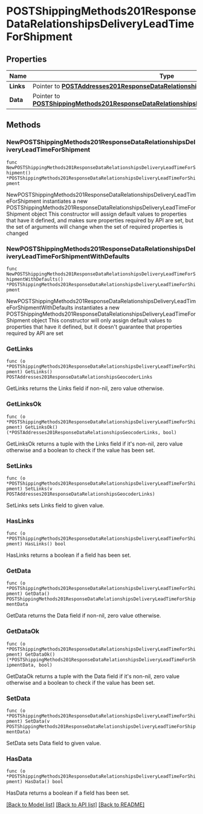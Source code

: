 # POSTShippingMethods201ResponseDataRelationshipsDeliveryLeadTimeForShipment

## Properties

Name | Type | Description | Notes
------------ | ------------- | ------------- | -------------
**Links** | Pointer to [**POSTAddresses201ResponseDataRelationshipsGeocoderLinks**](POSTAddresses201ResponseDataRelationshipsGeocoderLinks.md) |  | [optional] 
**Data** | Pointer to [**POSTShippingMethods201ResponseDataRelationshipsDeliveryLeadTimeForShipmentData**](POSTShippingMethods201ResponseDataRelationshipsDeliveryLeadTimeForShipmentData.md) |  | [optional] 

## Methods

### NewPOSTShippingMethods201ResponseDataRelationshipsDeliveryLeadTimeForShipment

`func NewPOSTShippingMethods201ResponseDataRelationshipsDeliveryLeadTimeForShipment() *POSTShippingMethods201ResponseDataRelationshipsDeliveryLeadTimeForShipment`

NewPOSTShippingMethods201ResponseDataRelationshipsDeliveryLeadTimeForShipment instantiates a new POSTShippingMethods201ResponseDataRelationshipsDeliveryLeadTimeForShipment object
This constructor will assign default values to properties that have it defined,
and makes sure properties required by API are set, but the set of arguments
will change when the set of required properties is changed

### NewPOSTShippingMethods201ResponseDataRelationshipsDeliveryLeadTimeForShipmentWithDefaults

`func NewPOSTShippingMethods201ResponseDataRelationshipsDeliveryLeadTimeForShipmentWithDefaults() *POSTShippingMethods201ResponseDataRelationshipsDeliveryLeadTimeForShipment`

NewPOSTShippingMethods201ResponseDataRelationshipsDeliveryLeadTimeForShipmentWithDefaults instantiates a new POSTShippingMethods201ResponseDataRelationshipsDeliveryLeadTimeForShipment object
This constructor will only assign default values to properties that have it defined,
but it doesn't guarantee that properties required by API are set

### GetLinks

`func (o *POSTShippingMethods201ResponseDataRelationshipsDeliveryLeadTimeForShipment) GetLinks() POSTAddresses201ResponseDataRelationshipsGeocoderLinks`

GetLinks returns the Links field if non-nil, zero value otherwise.

### GetLinksOk

`func (o *POSTShippingMethods201ResponseDataRelationshipsDeliveryLeadTimeForShipment) GetLinksOk() (*POSTAddresses201ResponseDataRelationshipsGeocoderLinks, bool)`

GetLinksOk returns a tuple with the Links field if it's non-nil, zero value otherwise
and a boolean to check if the value has been set.

### SetLinks

`func (o *POSTShippingMethods201ResponseDataRelationshipsDeliveryLeadTimeForShipment) SetLinks(v POSTAddresses201ResponseDataRelationshipsGeocoderLinks)`

SetLinks sets Links field to given value.

### HasLinks

`func (o *POSTShippingMethods201ResponseDataRelationshipsDeliveryLeadTimeForShipment) HasLinks() bool`

HasLinks returns a boolean if a field has been set.

### GetData

`func (o *POSTShippingMethods201ResponseDataRelationshipsDeliveryLeadTimeForShipment) GetData() POSTShippingMethods201ResponseDataRelationshipsDeliveryLeadTimeForShipmentData`

GetData returns the Data field if non-nil, zero value otherwise.

### GetDataOk

`func (o *POSTShippingMethods201ResponseDataRelationshipsDeliveryLeadTimeForShipment) GetDataOk() (*POSTShippingMethods201ResponseDataRelationshipsDeliveryLeadTimeForShipmentData, bool)`

GetDataOk returns a tuple with the Data field if it's non-nil, zero value otherwise
and a boolean to check if the value has been set.

### SetData

`func (o *POSTShippingMethods201ResponseDataRelationshipsDeliveryLeadTimeForShipment) SetData(v POSTShippingMethods201ResponseDataRelationshipsDeliveryLeadTimeForShipmentData)`

SetData sets Data field to given value.

### HasData

`func (o *POSTShippingMethods201ResponseDataRelationshipsDeliveryLeadTimeForShipment) HasData() bool`

HasData returns a boolean if a field has been set.


[[Back to Model list]](../README.md#documentation-for-models) [[Back to API list]](../README.md#documentation-for-api-endpoints) [[Back to README]](../README.md)


